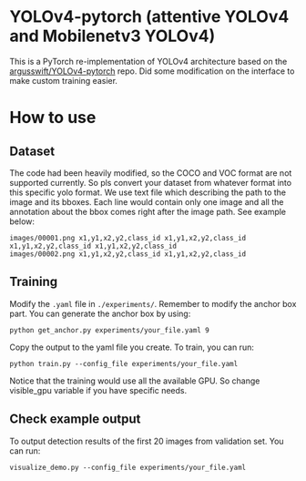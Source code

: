 # YOLOv4-pytorch (attentive YOLOv4 and Mobilenetv3 YOLOv4)
This is a PyTorch re-implementation of YOLOv4 architecture based on the [argusswift/YOLOv4-pytorch](https://github.com/argusswift/YOLOv4-pytorch) repo. Did some modification on the interface to make custom training easier.

# How to use
## Dataset
The code had been heavily modified, so the COCO and VOC format are not supported currently. So pls convert your dataset from whatever format into this specific yolo format. We use text file which describing the path to the image and its bboxes.
Each line would contain only one image and all the annotation about the bbox comes right after the image path. See example below:
```
images/00001.png x1,y1,x2,y2,class_id x1,y1,x2,y2,class_id x1,y1,x2,y2,class_id x1,y1,x2,y2,class_id 
images/00002.png x1,y1,x2,y2,class_id x1,y1,x2,y2,class_id 
```


## Training
Modify the `.yaml` file in `./experiments/`. Remember to modify the anchor box part. You can generate the anchor box by using:
```
python get_anchor.py experiments/your_file.yaml 9
```
Copy the output to the yaml file you create. To train, you can run:
```
python train.py --config_file experiments/your_file.yaml 
```
Notice that the training would use all the available GPU. So change visible_gpu variable if you have specific needs.

## Check example output
To output detection results of the first 20 images from validation set. You can run:
```
visualize_demo.py --config_file experiments/your_file.yaml
```